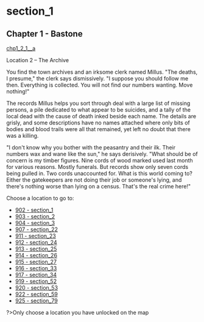
# section_1

## Chapter 1 - Bastone

[chp1_2_1__a](../../decomp/app/src/main/res/raw/chp1_2_1__a.mp3 ':include :type=audio')

Location 2 – The Archive

You find the town archives and an irksome clerk named Millus. "The deaths, I presume," the clerk says dismissively. "I suppose you should follow me then. Everything is collected. You will not find our numbers wanting. Move nothing!"

The records Millus helps you sort through deal with a large list of missing persons, a pile dedicated to what appear to be suicides, and a tally of the local dead with the cause of death inked beside each name. The details are grisly, and some descriptions have no names attached where only bits of bodies and blood trails were all that remained, yet left no doubt that there was a killing.

"I don't know why you bother with the peasantry and their ilk. Their numbers wax and wane like the sun," he says derisively. "What should be of concern is my timber figures. Nine cords of wood marked used last month for various reasons. Mostly funerals. But records show only seven cords being pulled in. Two cords unaccounted for. What is this world coming to? Either the gatekeepers are not doing their job or someone's lying, and there's nothing worse than lying on a census. That's the real crime here!"


Choose a location to go to:

- [902 - section_1](output/chapter1/section_1.md)
- [903 - section_2](output/chapter1/section_2.md)
- [904 - section_3](output/chapter1/section_3.md)
- [907 - section_22](output/chapter1/section_22.md)
- [911 - section_23](output/chapter1/section_23.md)
- [912 - section_24](output/chapter1/section_24.md)
- [913 - section_25](output/chapter1/section_25.md)
- [914 - section_26](output/chapter1/section_26.md)
- [915 - section_27](output/chapter1/section_27.md)
- [916 - section_33](output/chapter1/section_33.md)
- [917 - section_34](output/chapter1/section_34.md)
- [919 - section_52](output/chapter1/section_52.md)
- [920 - section_53](output/chapter1/section_53.md)
- [922 - section_59](output/chapter1/section_59.md)
- [925 - section_79](output/chapter1/section_79.md)


?>Only choose a location you have unlocked on the map


